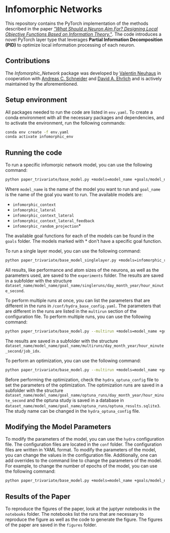# Infomorphic Networks
This repository contains the PyTorch implementation of the methods described in the paper [*"What Should a Neuron Aim For? Designing Local Objective Functions Based on Information Theory."*](https://arxiv.org/abs/2412.02482). The code introduces a novel PyTorch layer type that leverages **Partial Information Decomposition (PID)** to optimize local information processing of each neuron.
## Contributions
The *Infomorphic_Network* package was developed by [Valentin Neuhaus](https://github.com/vneuhaus) in cooperation with [Andreas C. Schneider](https://github.com/ac-schneider) and [David A. Ehrlich](https://github.com/daehrlich) and is actively maintained by
the aforementioned.

## Setup environment
All packages needed to run the code are listed in `env.yaml`. To create a conda environment with all the necessary packages and dependencies, and to activate the environment, run the following commands:
```bash
conda env create -f env.yaml
conda activate infomorphic_env
```

## Running the code
To run a specific infomorpic network model, you can use the following command:

```bash
python paper_trivariate/base_model.py +models=model_name +goals/model_name=goal_name
```

Where `model_name` is the name of the model you want to run and `goal_name` is the name of the goal you want to run. The available models are:
- `infomorphic_context`
- `infomorphic_lateral`
- `infomorphic_context_lateral`
- `infomorphic_context_lateral_feedback`
- `infomorphic_random_projection`*

The available goal functions for each of the models can be found in the `goals` folder.
The models marked with * don't have a specific goal function.

To run a single layer model, you can use the following command:

```bash
python paper_trivariate/base_model_singlelayer.py +models=infomorphic_readout
```

All results, like performance and atom sizes of the neurons, as well as the parameters used, are saved to the `experiments` folder. The results are saved in a subfolder with the structure `dataset_name/model_name/goal_name/singleruns/day_month_year/hour_minute_second`.

To perform multiple runs at once, you can list the parameters that are different in the runs in `/conf/hydra_base_config.yaml`. The parameters that are different in the runs are listed in the `multirun` section of the configuration file. To perform multiple runs, you can use the following command:

```bash
python paper_trivariate/base_model.py --multirun +models=model_name +goals/model_name=goal_name
```
The results are saved in a subfolder with the structure `dataset_name/model_name/goal_name/multiruns/day_month_year/hour_minute_second/job_idx`.


To perform an optimization, you can use the following command:

```bash
python paper_trivariate/base_model.py --multirun +models=model_name +goals/model_name=optuna_sweep.yaml hydra=hydra_optuna_config.yaml
```
Before performing the optimization, check the `hydra_optuna_config` file to set the parameters of the optimization. The optimization runs are saved in a subfolder with the structure 
`dataset_name/model_name/goal_name/optuna_runs/day_month_year/hour_minute_second` and the optuna study is saved in a database in `dataset_name/model_name/goal_name/optuna_runs/optuna_results.sqlite3`. The study name can be changed in the `hydra_optuna_config` file.

## Modifying the Model Parameters
To modify the parameters of the model, you can use the `hydra` configuration file. The configuration files are located in the `conf` folder. The configuration files are written in YAML format. To modify the parameters of the model, you can change the values in the configuration file. Additionally, one can add overrides to the command line to change the parameters of the model. For example, to change the number of epochs of the model, you can use the following command:

```bash
python paper_trivariate/base_model.py +models=model_name +goals/model_name=goal_name exp_params.epochs=500
```

## Results of the Paper
To reproduce the figures of the paper, look at the juptyer notebooks in the `notebooks` folder. The notebooks list the runs that are necessary to reproduce the figure as well as the code to generate the figure. The figures of the paper are saved in the `figures` folder.
